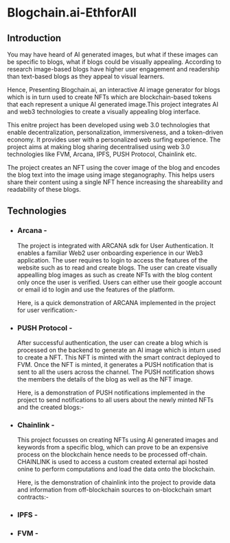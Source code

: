 # Blogchain.ai-EthforAll
## Introduction

You may have heard of AI generated images, but what if these images can be specific to blogs, what if blogs could be visually appealing. According to research image-based blogs have higher user engagement and readership than text-based blogs as they appeal to visual learners.

Hence, Presenting Blogchain.ai, an interactive AI image generator for blogs which is in turn used to create NFTs which are blockchain-based tokens that each represent a unique AI generated image.This project integrates AI and web3 technologies to create a visually appealing blog interface.

This enitre project has been developed using web 3.0 technologies that enable decentralization, personalization, immersiveness, and a token-driven economy. It provides user with a personalized web surfing experience. The project aims at making blog sharing decentralised using web 3.0 technologies like FVM, Arcana, IPFS, PUSH Protocol, Chainlink etc.

The project creates an NFT using the cover image of the blog and encodes the blog text into the image using image steganography. This helps users share their content using a single NFT hence increasing the shareability and readability of these blogs.
## Technologies
- ### Arcana -
    The project is integrated with ARCANA sdk for User Authentication. It enables a familiar Web2 user onboarding experience in our Web3 application. The user requires to login to access the features of the website such as to read and create blogs. The user can create visually appealling blog images as such as create NFTs with the blog content only once the user is verified. Users can either use their google account or email id to login and use the features of the platform.
    
    Here, is a quick demonstration of ARCANA implemented in the project for user verification:-


- ### PUSH Protocol -
    After successful authentication, the user can create a blog which is processed on the backend to generate an AI image which is inturn used to create a NFT. This NFT is minted with the smart contract deployed to FVM. Once the NFT is minted, it generates a PUSH notification  that is sent to all the users across the channel. The PUSH notification shows the members the details of the blog as well as the NFT image.
    
    Here, is a demonstration of PUSH notifications implemented in the project to send notifications to all users about the newly minted NFTs and the created blogs:-
    
- ### Chainlink -
    This project focusses on creating NFTs using AI generated images and keywords from a specific blog, which can prove to be an expensive process on the blockchain hence needs to be processed off-chain. CHAINLINK is used to access a custom created external api hosted onine to perform computations and load the data onto the blockchain.
    
    Here, is the demonstration of chainlink into the project to provide data and information from off-blockchain sources to on-blockchain smart contracts:- 

- ### IPFS -
    

- ### FVM -
